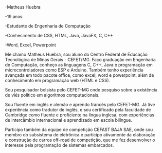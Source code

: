 -Matheus Huebra

-19 anos

-Estudante de Engenharia de Computação

-Conhecimento de CSS, HTML, Java, JavaFX, C, C++

-Word, Excel, Powerpoint

Me chamo Matheus Huebra, sou aluno do Centro Federal de Educação Tecnológica de Minas Gerais - CEFET/MG. 
Faço graduação em Engenharia de Computação, conheço as linguagens C, C++, Java e programação em microcontroladores como ESP e Arduino. 
Também tenho experiência avançada em todo pacote office, como excel, word e powerpoint, além de conhecimento em programação web (HTML e CSS).

Sou pesquisador bolsista pelo CEFET-MG onde pesquiso sobre a existência de viés político em algoritmos computacionais.

Sou fluente em inglês e alemão e aprendo francês pelo CEFET-MG. 
Já tive experiência como tradutor de inglês, e sou certificado pela faculdade de Cambridge como fluente e proficiente na língua inglesa, 
com experiências de intercâmbio internacional e aprendizado em escola bilíngue.

Participo também da equipe de competição CEFAST BAJA SAE, 
onde sou membro do subsistema de eletrônica e participo ativamente da elaboração e construção de carros off-road de competição, 
que me fez desenvolver o interesse pela programação de sistemas embarcados.
